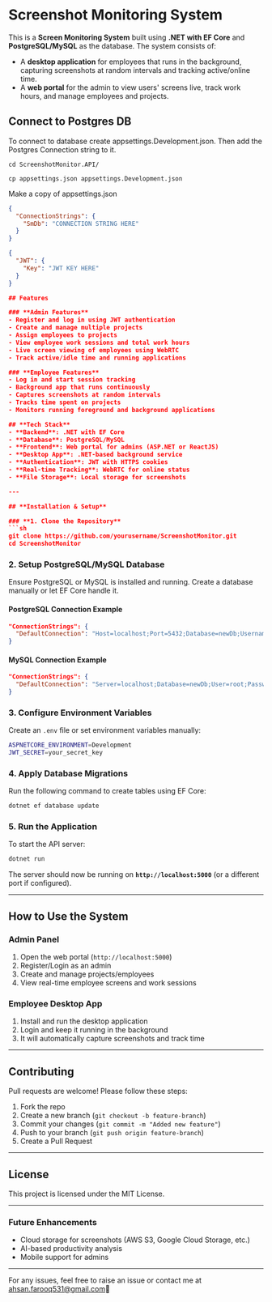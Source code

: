 # Screenshot Monitoring System

This is a **Screen Monitoring System** built using **.NET with EF Core** and **PostgreSQL/MySQL** as the database. The system consists of:

- A **desktop application** for employees that runs in the background, capturing screenshots at random intervals and tracking active/online time.
- A **web portal** for the admin to view users' screens live, track work hours, and manage employees and projects.

## Connect to Postgres DB
To connect to database create appsettings.Development.json.
Then add the Postgres Connection string to it.

```shell
cd ScreenshotMonitor.API/ 
```

```shell
cp appsettings.json appsettings.Development.json
```
Make a copy of appsettings.json

```json
{
  "ConnectionStrings": {
    "SmDb": "CONNECTION STRING HERE" 
  }
}
```
```json
{
  "JWT": {
    "Key": "JWT KEY HERE"
  }
}

## Features

### **Admin Features**
- Register and log in using JWT authentication
- Create and manage multiple projects
- Assign employees to projects
- View employee work sessions and total work hours
- Live screen viewing of employees using WebRTC
- Track active/idle time and running applications

### **Employee Features**
- Log in and start session tracking
- Background app that runs continuously
- Captures screenshots at random intervals
- Tracks time spent on projects
- Monitors running foreground and background applications

## **Tech Stack**
- **Backend**: .NET with EF Core
- **Database**: PostgreSQL/MySQL
- **Frontend**: Web portal for admins (ASP.NET or ReactJS)
- **Desktop App**: .NET-based background service
- **Authentication**: JWT with HTTPS cookies
- **Real-time Tracking**: WebRTC for online status
- **File Storage**: Local storage for screenshots

---

## **Installation & Setup**

### **1. Clone the Repository**
```sh
git clone https://github.com/yourusername/ScreenshotMonitor.git
cd ScreenshotMonitor
```

### **2. Setup PostgreSQL/MySQL Database**
Ensure PostgreSQL or MySQL is installed and running. Create a database manually or let EF Core handle it.

#### **PostgreSQL Connection Example**
```json
"ConnectionStrings": {
  "DefaultConnection": "Host=localhost;Port=5432;Database=newDb;Username=postgres;Password=your_password;"
}
```

#### **MySQL Connection Example**
```json
"ConnectionStrings": {
  "DefaultConnection": "Server=localhost;Database=newDb;User=root;Password=your_password;"
}
```

### **3. Configure Environment Variables**
Create an `.env` file or set environment variables manually:
```sh
ASPNETCORE_ENVIRONMENT=Development
JWT_SECRET=your_secret_key
```

### **4. Apply Database Migrations**
Run the following command to create tables using EF Core:
```sh
dotnet ef database update
```

### **5. Run the Application**
To start the API server:
```sh
dotnet run
```
The server should now be running on **`http://localhost:5000`** (or a different port if configured).

---

## **How to Use the System**

### **Admin Panel**
1. Open the web portal (`http://localhost:5000`)
2. Register/Login as an admin
3. Create and manage projects/employees
4. View real-time employee screens and work sessions

### **Employee Desktop App**
1. Install and run the desktop application
2. Login and keep it running in the background
3. It will automatically capture screenshots and track time

---

## **Contributing**
Pull requests are welcome! Please follow these steps:
1. Fork the repo
2. Create a new branch (`git checkout -b feature-branch`)
3. Commit your changes (`git commit -m "Added new feature"`)
4. Push to your branch (`git push origin feature-branch`)
5. Create a Pull Request

---

## **License**
This project is licensed under the MIT License.

---

### **Future Enhancements**
- Cloud storage for screenshots (AWS S3, Google Cloud Storage, etc.)
- AI-based productivity analysis
- Mobile support for admins

---

For any issues, feel free to raise an issue or contact me at ahsan.farooq531@gmail.com🚀

